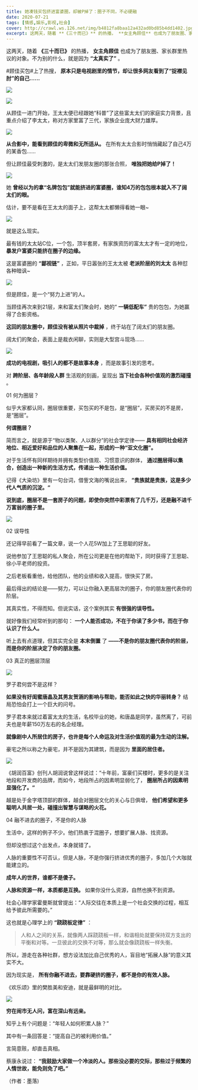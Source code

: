 ```yaml
---
title: 她凑钱买包挤进富婆圈，却被P掉了：圈子不同，不必硬融
date: 2020-07-21
tags: [情感,娱乐,影视,社会]
cover: http://crawl.ws.126.net/img/b4812fa8baa12a432ad0bd85b4dd1402.jpg
excerpt: 这两天，随着 **《三十而已》** 的热播， **女主角顾佳** 也成为了朋友圈、家长群里热议的对象。不为别的什么，就是因为 **“太真实了”** 。顾佳买包上了热搜， **原本只是电视剧里的情节，却让很多网友看到了“捉襟见肘”的自
---
```

这两天，随着 **《三十而已》** 的热播， **女主角顾佳** 也成为了朋友圈、家长群里热议的对象。不为别的什么，就是因为 **“太真实了”** 。

#顾佳买包#上了热搜， **原本只是电视剧里的情节，却让很多网友看到了“捉襟见肘”的自己......**

![](http://crawl.ws.126.net/img/b4812fa8baa12a432ad0bd85b4dd1402.jpg)  

![](http://crawl.ws.126.net/img/43ecea2f221e92a76247bb80fdbf74af.jpg)  

从顾佳一进门开始，王太太便已经跟她“科普”了这些富太太们的家庭实力背景，且重点介绍了李太太，称对方家里富了三代，家族企业庞大财力雄厚。

![](http://crawl.ws.126.net/img/53f4c225881d6305e0035936b17431e5.jpg)  

**从合影中，能看到顾佳的卑微和无所适从。** 在所有太太合影时悄悄藏起了自己4万的某香包……

但让顾佳最受刺激的，是太太们发朋友圈的那张合照， **唯独把她给P掉了！**

![](http://crawl.ws.126.net/img/142f8083f7769d4234d3c06a5ab99d12.jpg)  

她 **曾经以为的拿“名牌包包”就能挤进的富婆圈，谁知4万的包包根本就入不了阔太们的眼。**

估计，要不是看在王太太的面子上，这帮太太都懒得看她一眼~

![](http://crawl.ws.126.net/img/97dc7ef6c6cf8e2693f4032c1ab2eb83.jpg)  

就是这么现实。

最有钱的太太站C位，一个包，顶半套房，有家族资历的富太太才有一定的地位， **暴发户富婆只能挤在圈子的边缘。**

这是富婆圈的 **“鄙视链”** ，正如，平日嚣张的王太太被 **老派阶层的刘太太** 各种怼各种暗讽~

![](http://crawl.ws.126.net/img/f6031de5bf1234997dbac00f9ccb18fe.jpg)  

但是顾佳，是一个“努力上进”的人。

当顾佳再次来到21层，来和富太们聚会时，她的“ **一辆低配车”** 贵的包包，为她赢得了合影资格。

**这回的朋友圈中，顾佳没有被从照片中裁掉** ，终于站在了阔太们的朋友圈。

阔太们的聚会，表面上是裁衣闲聊，实则是大型宫斗现场......

![](http://crawl.ws.126.net/img/a64c31ba51c7db0dfd1fa258b1dfcf8b.jpg)  

**成功的电视剧，吸引人的都不是故事本身** ，而是故事引发的思考。

对 **跨阶层、各年龄段人群** 生活观的刻画，呈现出 **当下社会各种价值观的激烈碰撞** 。

01 何为圈层？

似乎大家都认同，圈层很重要，买包买的不是包，是“圈层”，买房买的不是房，是“圈层”。

**何谓圈层？**

简而言之，就是源于“物以类聚、人以群分”的社会学定律—— **具有相同社会经济地位、相近爱好和品位的人聚集在一起，形成的一种“亚文化圈”。**

对于生活怀有同样期待并拥有类型价值观、习惯意识的群体， **通过圈层得以集合，创造出一种新的生活方式，传递出一种生活价值。**

记得《大染坊》里有一句台词，借訾文海的嘴说出来， **“贵族就是贵族，这是多少代人气质的沉淀。“**

**说到底，圈层不是一套房子的问题，即使你突然中彩票有了几千万，还是融不进千万富翁的圈子里。**

![](http://crawl.ws.126.net/img/691ca72c607fffe53aa65a058b2713e5.jpg)  

02 误导性

还记得早前看了一篇文章，说一个人花5W加上了王思聪的好友。

说他参加了王思聪的私人聚会，所在公司更是在他的帮助下，同时获得了王思聪、徐小平老师的投资。

之后老板看重他，给他团队，他的业绩和收入提高，很快买了房。

最后得出的结论是——努力，可以让你融入更高层次的圈子，你的朋友圈代表你的阶层。

其真实性，不得而知。但说实话，这个案例其实 **有很强的误导性。**

就好像我们经常听到的那句： **一个人能否成功，不在于你读了多少书，而在于你认识了什么人。**

听上去有点道理，但其实完全是 **本末倒置** 了 **——不是你的朋友圈代表你的阶层，而是你的阶层决定了你的朋友圈。**

03 真正的圈层顶层

![](http://crawl.ws.126.net/img/aa9e3e05c522779eccaea1c6e2558ec8.jpg)  

罗子君何尝不是这样？

**如果没有好闺蜜唐晶及其男友贺涵的影响与帮助，能否如此之快的华丽转身？** 结局恐怕会打上一个巨大的问号。

罗子君本来就过着富太太的生活，名校毕业的她，和唐晶是同学，虽然离了，可前夫也是年薪150万左右的名企经理。

**就像剧中人所居住的房子，也许是每个人命运及对生活价值观的最为生动的注解。**

豪宅之所以称之为豪宅，并不是因为其建筑，而是因为 **里面的居住者。**

![](http://crawl.ws.126.net/img/6208d33bae4828815c4830ae738a3193.jpg)  

《胡润百富》创刊人胡润说曾这样说过：“十年前，富豪们买楼时，更多的是关注地段和开发商的品牌，而如今，地段所占的因素明显弱化了，
**圈层所占的因素明显强化了。“**

越是处于金字塔顶部的群体，越会对圈层文化的关心与日俱增， **他们希望和更多聪明人共居一处，碰撞出智慧与谋略的火花。**

04 融不进去的圈子，不是你的人脉

生活中，这样的例子不少。他们热衷于混圈子，想要扩展人脉、找资源。

但却没想过这个出发点，本身就错了。

人脉的重要性不可否认，但是人脉，不是你强行挤进优秀的圈子，多加几个大咖就能建立的。

**成年人的世界，谁都不是傻子。**

**人脉和资源一样，本质都是互换。** 如果你没什么资源，自然也换不到资源。

社会心理学家霍曼斯就曾提出：“人际交往在本质上是一个社会交换的过程，相互给予彼此所需要的。”

这也就是心理学上的 **“跷跷板定律”** ：

> 人和人之间的关系，就像两人踩跷跷板一样，和谐相处就要保持双方支出的平衡和对等。一旦彼此的交换不对等，那么就会像跷跷板一样失衡。

所以，游走在各种社群，想方设法加比自己优秀的人，盲目地“拓展人脉”的意义其实不大。

因为现实是， **所有你融不进去，要靠硬挤的圈子，都不是你的有效人脉。**

《欢乐颂》里的樊胜美和安迪，就是最鲜明的对比。

![](http://crawl.ws.126.net/img/cbe9ea7cd6104778b30bf9be7ac84a37.jpg)  

**穷在闹市无人问，富在深山有远亲。**

知乎上有个问题是：“年轻人如何积累人脉？”

其中有一条回答是：“提高自己的被利用价值。”

言简意赅，却直击真相。

蔡康永说过： **“我鼓励大家做一个冷淡的人。那些没必要的交际，那些过于频繁的人情世故，能免则免了吧。”**

（作者：墨落)

